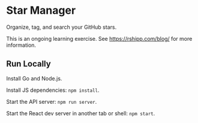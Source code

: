 Star Manager
============

Organize, tag, and search your GitHub stars.

This is an ongoing learning exercise. See https://rshipp.com/blog/ for more information.

Run Locally
-----------

Install Go and Node.js.

Install JS dependencies: `npm install`.

Start the API server: `npm run server`.

Start the React dev server in another tab or shell: `npm start`.
